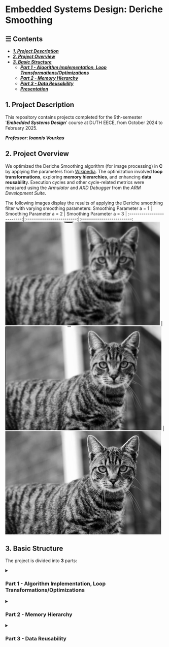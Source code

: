 # **Embedded Systems Design: Deriche Smoothing**

## ☰ Contents  
  - [**_1. Project Description_**](#1-project-description)  
  - [**_2. Project Overview_**](#2-project-overview)  
  - [**_3. Basic Structure_**](#3-basic-structure)  
    - [**_Part 1 - Algorithm Implementation, Loop Transformations/Optimizations_**](#part1)  
    - [**_Part 2 - Memory Hierarchy_**](#part2)  
    - [**_Part 3 - Data Reusability_**](#part3)  
    - [**_Presentation_**](#presentation)

## 1. Project Description
This repository contains projects completed for the 9th-semester '**_Embedded Systems Design_**' course at DUTH EECE, from October 2024 to February 2025.

**_Professor_: *Ioannis Vourkas***

## 2. Project Overview
We optimized the Deriche Smoothing algorithm (for image processing) in **C** by applying the parameters from [Wikipedia](https://en.wikipedia.org/wiki/Deriche_edge_detector). The optimization involved **loop transformations**, exploring **memory hierarchies**, and enhancing **data reusabilit**y. Execution cycles and other cycle-related metrics were measured using the *Armulator* and *AXD Debugger* from the *ARM Development Suite*.

The following images display the results of applying the Deriche smoothing filter with varying smoothing parameters:
 Smoothing Parameter a = 1 | Smoothing Parameter a = 2 | Smoothing Parameter a = 3 | 
:-------------------------:|:-------------------------:|:-------------------------:
![](Results/a=1.png)  |  ![](Results/a=2.png) |  ![](Results/a=4.png)

## 3. Basic Structure
The project is divided into **3** parts:
<div id='part1'/>
 <details>  
 <summary><h3>Part 1 - Algorithm Implementation, Loop Transformations/Optimizations</h3></summary>

  In the first part of the project we assume ideal memory and we
  - Implement the **Deriche Smoothing Filter**
  - Test Different **Loop transformations**
    - **Loop Unrolling**: Small loops can be unrolled for higher performance, even though the code size is increased. When a loop is unrolled, a loop counter needs to be updated less often and fewer branches are executed. The step for unrolling should not pass a certain number because then we only increase code size with no reduction in metrics.
    - **Loop Fusion**: Two loops merge into one benefitting from parallelism and data reuse. Note that the loops need to have the same number of iterations in order to merge.
    - **Loop interchange**: In loop interchange, the order of the nested for() changes. This happens to ensure that the elements of a multidimensional array are accessed in the order that are located in memory improving locality.
    - **Loop Inversion**: Use while() instead of for() and then if-do-while() instead of while(). 
    Loop Tilling was the optimization technique with the best metrics.
   </details>

  <div id='part2'/>
  <details>  
  <summary><h3>Part 2 - Memory Hierarchy</h3></summary>
  
  Building on the best version from Part 1, we implement different memory hierarchies and measure the trade-offs between memory size, speed, and execution time:
  - Adjust memory size based on ZI data.
  - Experiment with varying read/write access times.
  - Use SRAM, DRAM, and separate ZI data into frequently and infrequently accessed variables.
  
  Memory configurations were implemented using: `scatter.txt`, `memory.map`, and `stack.c`.
</details>

<div id='part3'/>
<details>
<summary><h3>Part 3 - Data Reusability</h3></summary>

 We introduce buffers to reduce memory calls and decrease   `total`, `waiting`, and `true idle` cycles by temporarily storing parts of large arrays:
  - Use the current line buffer technique.
  - Apply the block buffer technique.
  - Combine both techniques (current line and block buffers).
  - Place buffers in the fastest available memory.
  
  ### **Presentation**
  A brief presentation summarizing the topics covered in Part 1, Part 2, and Part 3, along with the conclusions.
  </details>
